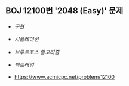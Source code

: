 ## BOJ 12100번 '2048 (Easy)' 문제 

* _구현_
* _시뮬레이션_
* _브루트포스 알고리즘_
* _백트래킹_

* https://www.acmicpc.net/problem/12100
